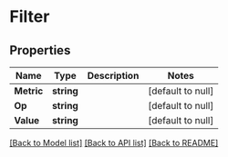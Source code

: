 # Filter

## Properties
Name | Type | Description | Notes
------------ | ------------- | ------------- | -------------
**Metric** | **string** |  | [default to null]
**Op** | **string** |  | [default to null]
**Value** | **string** |  | [default to null]

[[Back to Model list]](../README.md#documentation-for-models) [[Back to API list]](../README.md#documentation-for-api-endpoints) [[Back to README]](../README.md)


